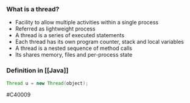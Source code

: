 ### What is a thread?
-   Facility to allow multiple activities within a single process
-   Referred as lightweight process
-   A thread is a series of executed statements
-   Each thread has its own program counter, stack and local variables
-   A thread is a nested sequence of method calls
-   Its shares memory, files and per-process state

### Definition in [[Java]]

```java
Thread u = new Thread(object);
```

#C40009 